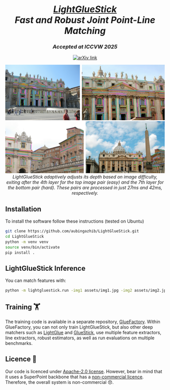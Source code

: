     

<p align="center">
  <h1 align="center"><ins><i>LightGlueStick</i></ins><br><i>Fast and Robust Joint Point-Line Matching</i></h1>
  <h3 align="center"><i>Accepted at ICCVW 2025</i></h3>
  <p align="center">
    <a href="https://arxiv.org/abs/2510.16438" target="_blank">
      <img src="https://img.shields.io/badge/arXiv-2510.16438-b31b1b.svg?logo=arxiv&logoColor=white" alt="arXiv link">
    </a>
  </p>
</p>


<div align="center">
  <img src="assets/viz_4th_layer_exit_lines.png" alt="4th Layer Exit Lines" width="700">
  <br>
  <img src="assets/viz_7th_layer_exit_lines.png" alt="7th Layer Exit Lines" width="700">
</div>

<div align="center" style="max-width:800px; margin:auto;">
  <i>LightGlueStick adaptively adjusts its depth based on image difficulty, exiting after the 4th layer for the top image pair (easy) and the 7th layer for the bottom pair (hard). These pairs are processed in just 27ms and 42ms, respectively.</i>
</div>

## Installation
To install the software follow these instructions (tested on Ubuntu)
```bash
git clone https://github.com/aubingazhib/LightGlueStick.git
cd LightGlueStick
python -m venv venv
source venv/bin/activate
pip install .
```

## LightGlueStick Inference
You can match features with:

```bash
python -m lightgluestick.run -img1 assets/img1.jpg -img2 assets/img2.jpg
```
## Training 🏋️
The training code is available in a separate repository, [GlueFactory](https://github.com/cvg/glue-factory). Within GlueFactory, you can not only train LightGlueStick, but also other deep matchers such as [LightGlue](https://github.com/cvg/LightGlue) and [GlueStick](https://github.com/cvg/GlueStick), use multiple feature extractors, line extractors, robust estimators, as well as run evaluations on multiple benchmarks.

## Licence 📜
Our code is licenced under [Apache-2.0 license](https://github.com/aubingazhib/LightGlueStick/blob/main/LICENSE).
However, bear in mind that it uses a SuperPoint backbone that has a 
[non-commercial licence](https://github.com/magicleap/SuperPointPretrainedNetwork/blob/master/LICENSE). Therefore, the overall system is non-commercial 😞.